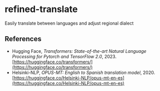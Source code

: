 
# refined-translate

Easily translate between languages and adjust regional dialect

## References

- Hugging Face, *Transformers: State-of-the-art Natural Language Processing for Pytorch and TensorFlow 2.0*, 2023. [https://huggingface.co/transformers/](https://huggingface.co/transformers/)
- Helsinki-NLP, *OPUS-MT: English to Spanish translation model*, 2020. [https://huggingface.co/Helsinki-NLP/opus-mt-en-es](https://huggingface.co/Helsinki-NLP/opus-mt-en-es)
